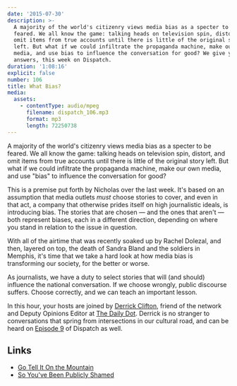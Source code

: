 ```yaml
---
date: '2015-07-30'
description: >-
  A majority of the world's citizenry views media bias as a specter to be
  feared. We all know the game: talking heads on television spin, distort, and
  omit items from true accounts until there is little of the original story
  left. But what if we could infiltrate the propaganda machine, make our own
  media, and use bias to influence the conversation for good? We give you the
  answers, this week on Dispatch.
duration: '1:08:16'
explicit: false
number: 106
title: What Bias?
media:
  assets:
    - contentType: audio/mpeg
      filename: dispatch_106.mp3
      format: mp3
      length: 72250738
---
```

A majority of the world's citizenry views media bias as a specter to be feared. We all know the game: talking heads on television spin, distort, and omit items from true accounts until there is little of the original story left. But what if we could infiltrate the propaganda machine, make our own media, and use "bias" to influence the conversation for good?

This is a premise put forth by Nicholas over the last week. It's based on an assumption that media outlets *must* choose stories to cover, and even in that act, a company that otherwise prides itself on high journalistic ideals, is introducing bias. The stories that are chosen &mdash; and the ones that aren't &mdash; both represent biases, each in a different direction, depending on where you stand in relation to the issue in question.

With all of the airtime that was recently soaked up by Rachel Dolezal, and then, layered on top, the death of Sandra Bland and the soldiers in Memphis, it's time that we take a hard look at how media bias is transforming our society, for the better or worse.

As journalists, we have a duty to select stories that will (and should) influence the national conversation. If we choose wrongly, public discourse suffers. Choose correctly, and we can teach an important lesson.

In this hour, your hosts are joined by [Derrick Clifton](https://www.facebook.com/DerrickCliftonWriter), friend of the network and Deputy Opinions Editor at [The Daily Dot](http://www.dailydot.com/authors/derrick-clifton). Derrick is no stranger to conversations that spring from intersections in our cultural road, and can be heard on [Episode 9](http://nicholaswyoung.com/programs/dispatch/9) of Dispatch as well.

## Links

* [Go Tell It On the Mountain](http://bittersoutherner.com/charles-mcnair-go-tell-it-on-the-mountain#.Vbr3xpNVhBc)
* [So You've Been Publicly Shamed](http://www.amazon.com/So-Youve-Been-Publicly-Shamed/dp/1594487138)
